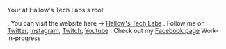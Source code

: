 Your at Hallow's Tech Labs's root


. You can visit the website here -> [Hallow's Tech Labs](#)
. Follow me on [Twitter](#), [Instagram](#), [Twitch](#), [Youtube](#)
. Check out my [Facebook page](#) Work-in-progress

